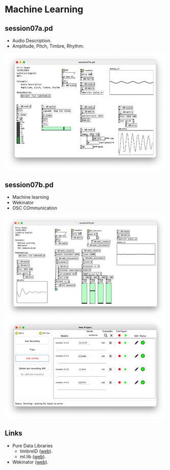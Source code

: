 # Machine Learning

## session07a.pd 

* Audio Description.
* Amplitude, Pitch, Timbre, Rhythm.

![session07a.png](./session07a.png)

## session07b.pd 

* Machine learning
* Wekinator
* OSC COmmunication

![session07b1.png](./session07b1.png)
![session07b2.png](./session07b2.png)

## Links

* Pure Data Libraries
  * timbreID ([web](https://github.com/wbrent/timbreIDLib)).
  * ml.lib ([web](https://github.com/irllabs/ml-lib)).
* Wekinator ([web](http://www.wekinator.org/)).
